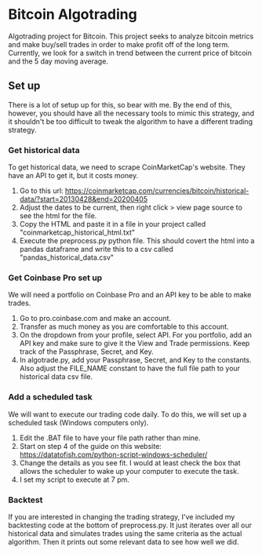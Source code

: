 # Bitcoin Algotrading
Algotrading project for Bitcoin. This project seeks to analyze bitcoin metrics and make buy/sell trades in order to make profit off of the long term. Currently, we look for a switch in trend between the current price of bitcoin and the 5 day moving average.

## Set up
There is a lot of setup up for this, so bear with me. By the end of this, however, you should have all the necessary tools to mimic this strategy, and it shouldn't be too difficult to tweak the algorithm to have a different trading strategy.

### Get historical data
To get historical data, we need to scrape CoinMarketCap's website. They have an API to get it, but it costs money.

1. Go to this url: https://coinmarketcap.com/currencies/bitcoin/historical-data/?start=20130428&end=20200405
2. Adjust the dates to be current, then right click > view page source to see the html for the file.
3. Copy the HTML and paste it in a file in your project called "coinmarketcap_historical_html.txt"
4. Execute the preprocess.py python file. This should covert the html into a pandas dataframe and write this to a csv called "pandas_historical_data.csv"

### Get Coinbase Pro set up
We will need a portfolio on Coinbase Pro and an API key to be able to make trades.

1. Go to pro.coinbase.com and make an account.
2. Transfer as much money as you are comfortable to this account.
3. On the dropdown from your profile, select API. For you portfolio, add an API key and make sure to give it the View and Trade permissions. Keep track of the Passphrase, Secret, and Key.
4. In algotrade.py, add your Passphrase, Secret, and Key to the constants. Also adjust the FILE_NAME constant to have the full file path to your historical data csv file.

### Add a scheduled task
We will want to execute our trading code daily. To do this, we will set up a scheduled task (Windows computers only).

1. Edit the .BAT file to have your file path rather than mine.
2. Start on step 4 of the guide on this website: https://datatofish.com/python-script-windows-scheduler/
3. Change the details as you see fit. I would at least check the box that allows the scheduler to wake up your computer to execute the task.
4. I set my script to execute at 7 pm.

### Backtest
If you are interested in changing the trading strategy, I've included my backtesting code at the bottom of preprocess.py. It just iterates over all our historical data and simulates trades using the same criteria as the actual algorithm. Then it prints out some relevant data to see how well we did.

